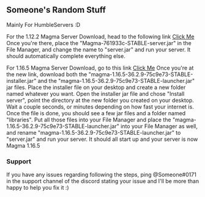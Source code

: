 ## Someone's Random Stuff

Mainly For HumbleServers :D

For the 1.12.2 Magma Server Download, head to the following link [Click Me](https://github.com/magmafoundation/Magma/releases/tag/v761933c-CUSTOM)
Once you're there, place the "Magma-761933c-STABLE-server.jar" in the File Manager, and change the name to "server.jar" and run your server. It should automatically complete everything else.

For 1.16.5 Magma Server Download, go to this link [Click Me](https://github.com/magmafoundation/Magma-1.16.x/releases/tag/v75c9e73)
Once you're at the new link, download both the "magma-1.16.5-36.2.9-75c9e73-STABLE-installer.jar" and the "magma-1.16.5-36.2.9-75c9e73-STABLE-launcher.jar" jar files.
Place the installer file on your desktop and create a new folder named whatever you want. Open the installer jar file and chose "Install server", point the directory at the new folder you created on your desktop. Wait a couple seconds, or minutes depending on how fast your internet is. Once the file is done, you should see a few jar files and a folder named "libraries". Put all those files into your File Manager and place the "magma-1.16.5-36.2.9-75c9e73-STABLE-launcher.jar" into your File Manager as well, and rename "magma-1.16.5-36.2.9-75c9e73-STABLE-launcher.jar" to "server.jar" and run your server. It should all start up and your server is now Magma 1.16.5

### Support

If you have any issues regarding following the steps, ping @Someone#0171 in the support channel of the discord stating your issue and I'll be more than happy to help you fix it :)
